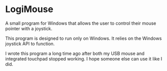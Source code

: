 # LogiMouse
A small program for Windows that allows the user to control their mouse pointer with a joystick.

This program is designed to run only on Windows. It relies on the Windows joystick API to function.

I wrote this program a long time ago after both my USB mouse and integrated touchpad stopped working. I hope someone else can use it like I did.
